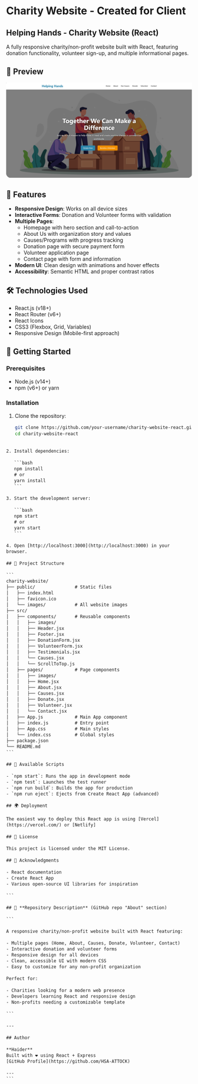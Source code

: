 # Charity Website - Created for Client

## Helping Hands - Charity Website (React)

A fully responsive charity/non-profit website built with React, featuring donation functionality, volunteer sign-up, and multiple informational pages.

## 📸 Preview

![Charity Website Screenshot](preview.png)

## 🌟 Features

- **Responsive Design**: Works on all device sizes
- **Interactive Forms**: Donation and Volunteer forms with validation
- **Multiple Pages**:
  - Homepage with hero section and call-to-action
  - About Us with organization story and values
  - Causes/Programs with progress tracking
  - Donation page with secure payment form
  - Volunteer application page
  - Contact page with form and information
- **Modern UI**: Clean design with animations and hover effects
- **Accessibility**: Semantic HTML and proper contrast ratios

## 🛠️ Technologies Used

- React.js (v18+)
- React Router (v6+)
- React Icons
- CSS3 (Flexbox, Grid, Variables)
- Responsive Design (Mobile-first approach)

## 🚀 Getting Started

### Prerequisites

- Node.js (v14+)
- npm (v6+) or yarn

### Installation

1. Clone the repository:
   ```bash
   git clone https://github.com/your-username/charity-website-react.git
   cd charity-website-react
   ```

````

2. Install dependencies:

   ```bash
   npm install
   # or
   yarn install
   ```

3. Start the development server:

   ```bash
   npm start
   # or
   yarn start
   ```

4. Open [http://localhost:3000](http://localhost:3000) in your browser.

## 📂 Project Structure

```
charity-website/
├── public/               # Static files
│   ├── index.html
│   ├── favicon.ico
│   └── images/           # All website images
├── src/
│   ├── components/       # Reusable components
│   │   ├── images/
│   │   ├── Header.jsx
│   │   ├── Footer.jsx
│   │   ├── DonationForm.jsx
│   │   ├── VolunteerForm.jsx
│   │   ├── Testimonials.jsx
│   │   └── Causes.jsx
│   │   └── ScrollToTop.js
│   ├── pages/            # Page components
│   │   ├── images/
│   │   ├── Home.jsx
│   │   ├── About.jsx
│   │   ├── Causes.jsx
│   │   ├── Donate.jsx
│   │   ├── Volunteer.jsx
│   │   └── Contact.jsx
│   ├── App.js            # Main App component
│   ├── index.js          # Entry point
│   ├── App.css           # Main styles
│   └── index.css         # Global styles
├── package.json
└── README.md
```

## 🔧 Available Scripts

- `npm start`: Runs the app in development mode
- `npm test`: Launches the test runner
- `npm run build`: Builds the app for production
- `npm run eject`: Ejects from Create React App (advanced)

## 🌍 Deployment

The easiest way to deploy this React app is using [Vercel](https://vercel.com/) or [Netlify]

## 📝 License

This project is licensed under the MIT License.

## 🙏 Acknowledgments

- React documentation
- Create React App
- Various open-source UI libraries for inspiration

```

## 📌 **Repository Description** (GitHub repo "About" section)

```

A responsive charity/non-profit website built with React featuring:

- Multiple pages (Home, About, Causes, Donate, Volunteer, Contact)
- Interactive donation and volunteer forms
- Responsive design for all devices
- Clean, accessible UI with modern CSS
- Easy to customize for any non-profit organization

Perfect for:

- Charities looking for a modern web presence
- Developers learning React and responsive design
- Non-profits needing a customizable template

```

---

## Author

**Haider**
Built with ❤️ using React + Express
[GitHub Profile](https://github.com/HSA-ATTOCK)

---
```
````
